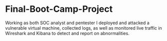 # Final-Boot-Camp-Project

Working as both SOC analyst and pentester I deployed and attacked a vulnerable virtual machine, collected logs, as well as monitored live traffic in Wireshark and Kibana to detect and report on abnormalities.